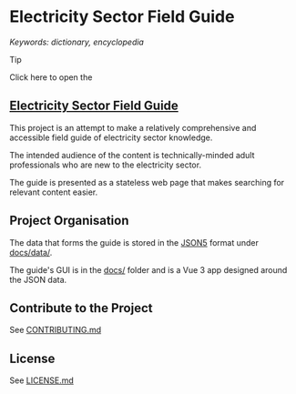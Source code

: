 # Electricity Sector Field Guide


_Keywords: dictionary, encyclopedia_


> [!TIP]
> Click here to open the
> ## [Electricity Sector Field Guide](https://grahamlea.github.io/Electricity-Sector-Lexicon/)


This project is an attempt to make a relatively comprehensive and
accessible field guide of electricity sector knowledge.

The intended audience of the content is technically-minded adult
professionals who are new to the electricity sector.

The guide is presented as a stateless web page that makes searching
for relevant content easier.


## Project Organisation

The data that forms the guide is stored in the 
[JSON5](https://json5.org/) format under [docs/data/](docs/data).

The guide's GUI is in the [docs/](docs) folder and is a Vue 3 app 
designed around the JSON data.


## Contribute to the Project

See [CONTRIBUTING.md](CONTRIBUTING.md)


## License

See [LICENSE.md](LICENSE.md)
